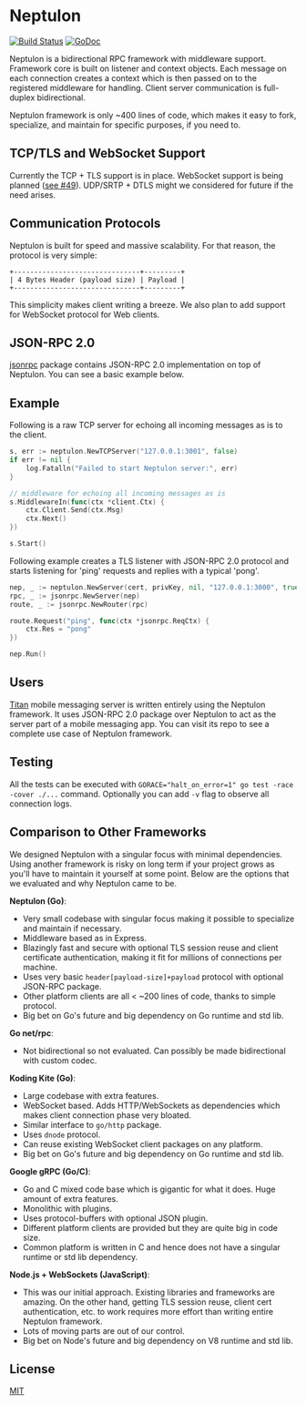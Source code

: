 # Neptulon

[![Build Status](https://travis-ci.org/neptulon/neptulon.svg?branch=master)](https://travis-ci.org/neptulon/neptulon)
[![GoDoc](https://godoc.org/github.com/neptulon/neptulon?status.svg)](https://godoc.org/github.com/neptulon/neptulon)

Neptulon is a bidirectional RPC framework with middleware support. Framework core is built on listener and context objects. Each message on each connection creates a context which is then passed on to the registered middleware for handling. Client server communication is full-duplex bidirectional.

Neptulon framework is only ~400 lines of code, which makes it easy to fork, specialize, and maintain for specific purposes, if you need to.

## TCP/TLS and WebSocket Support

Currently the TCP + TLS support is in place. WebSocket support is being planned ([see #49](https://github.com/neptulon/neptulon/issues/49)). UDP/SRTP + DTLS might we considered for future if the need arises.

## Communication Protocols

Neptulon is built for speed and massive scalability. For that reason, the protocol is very simple:

```
+-------------------------------+---------+
| 4 Bytes Header (payload size) | Payload |
+-------------------------------+---------+
```

This simplicity makes client writing a breeze. We also plan to add support for WebSocket protocol for Web clients.

## JSON-RPC 2.0

[jsonrpc](https://github.com/neptulon/jsonrpc) package contains JSON-RPC 2.0 implementation on top of Neptulon. You can see a basic example below.

## Example

Following is a raw TCP server for echoing all incoming messages as is to the client.

```go
s, err := neptulon.NewTCPServer("127.0.0.1:3001", false)
if err != nil {
	log.Fatalln("Failed to start Neptulon server:", err)
}

// middleware for echoing all incoming messages as is
s.MiddlewareIn(func(ctx *client.Ctx) {
	ctx.Client.Send(ctx.Msg)
	ctx.Next()
})

s.Start()
```

Following example creates a TLS listener with JSON-RPC 2.0 protocol and starts listening for 'ping' requests and replies with a typical 'pong'.

```go
nep, _ := neptulon.NewServer(cert, privKey, nil, "127.0.0.1:3000", true)
rpc, _ := jsonrpc.NewServer(nep)
route, _ := jsonrpc.NewRouter(rpc)

route.Request("ping", func(ctx *jsonrpc.ReqCtx) {
	ctx.Res = "pong"
})

nep.Run()
```

## Users

[Titan](https://github.com/nb-titan/titan) mobile messaging server is written entirely using the Neptulon framework. It uses JSON-RPC 2.0 package over Neptulon to act as the server part of a mobile messaging app. You can visit its repo to see a complete use case of Neptulon framework.

## Testing

All the tests can be executed with `GORACE="halt_on_error=1" go test -race -cover ./...` command. Optionally you can add `-v` flag to observe all connection logs.

## Comparison to Other Frameworks

We designed Neptulon with a singular focus with minimal dependencies. Using another framework is risky on long term if your project grows as you'll have to maintain it yourself at some point. Below are the options that we evaluated and why Neptulon came to be.

**Neptulon (Go)**:
* Very small codebase with singular focus making it possible to specialize and maintain if necessary.
* Middleware based as in Express.
* Blazingly fast and secure with optional TLS session reuse and client certificate authentication, making it fit for millions of connections per machine.
* Uses very basic `header[payload-size]+payload` protocol with optional JSON-RPC package.
* Other platform clients are all < ~200 lines of code, thanks to simple protocol.
* Big bet on Go's future and big dependency on Go runtime and std lib.

**Go net/rpc**:
* Not bidirectional so not evaluated. Can possibly be made bidirectional with custom codec.

**Koding Kite (Go)**:
* Large codebase with extra features.
* WebSocket based. Adds HTTP/WebSockets as dependencies which makes client connection phase very bloated.
* Similar interface to `go/http` package.
* Uses `dnode` protocol.
* Can reuse existing WebSocket client packages on any platform.
* Big bet on Go's future and big dependency on Go runtime and std lib.

**Google gRPC (Go/C)**:
* Go and C mixed code base which is gigantic for what it does. Huge amount of extra features.
* Monolithic with plugins.
* Uses protocol-buffers with optional JSON plugin.
* Different platform clients are provided but they are quite big in code size.
* Common platform is written in C and hence does not have a singular runtime or std lib dependency.

**Node.js + WebSockets (JavaScript)**:
* This was our initial approach. Existing libraries and frameworks are amazing. On the other hand, getting TLS session reuse, client cert authentication, etc. to work requires more effort than writing entire Neptulon framework.
* Lots of moving parts are out of our control.
* Big bet on Node's future and big dependency on V8 runtime and std lib.

## License

[MIT](LICENSE)
